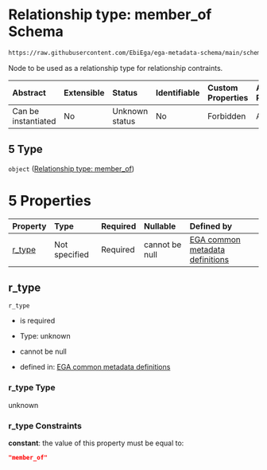 # Relationship type: member\_of Schema

```txt
https://raw.githubusercontent.com/EbiEga/ega-metadata-schema/main/schemas/EGA.submission.json#/properties/submission_relationships/items/allOf/1/anyOf/1/allOf/0/anyOf/5
```

Node to be used as a relationship type for relationship contraints.

| Abstract            | Extensible | Status         | Identifiable | Custom Properties | Additional Properties | Access Restrictions | Defined In                                                                           |
| :------------------ | :--------- | :------------- | :----------- | :---------------- | :-------------------- | :------------------ | :----------------------------------------------------------------------------------- |
| Can be instantiated | No         | Unknown status | No           | Forbidden         | Allowed               | none                | [EGA.submission.json\*](../../../schemas/EGA.submission.json "open original schema") |

## 5 Type

`object` ([Relationship type: member\_of](ega-12-definitions-relationship-type-member_of.md))

# 5 Properties

| Property           | Type          | Required | Nullable       | Defined by                                                                                                                                                                                                                                                     |
| :----------------- | :------------ | :------- | :------------- | :------------------------------------------------------------------------------------------------------------------------------------------------------------------------------------------------------------------------------------------------------------- |
| [r\_type](#r_type) | Not specified | Required | cannot be null | [EGA common metadata definitions](ega-12-definitions-relationship-type-member_of-properties-r_type.md "https://raw.githubusercontent.com/EbiEga/ega-metadata-schema/main/schemas/EGA.common-definitions.json#/definitions/r-type-member_of/properties/r_type") |

## r\_type



`r_type`

*   is required

*   Type: unknown

*   cannot be null

*   defined in: [EGA common metadata definitions](ega-12-definitions-relationship-type-member_of-properties-r_type.md "https://raw.githubusercontent.com/EbiEga/ega-metadata-schema/main/schemas/EGA.common-definitions.json#/definitions/r-type-member_of/properties/r_type")

### r\_type Type

unknown

### r\_type Constraints

**constant**: the value of this property must be equal to:

```json
"member_of"
```
